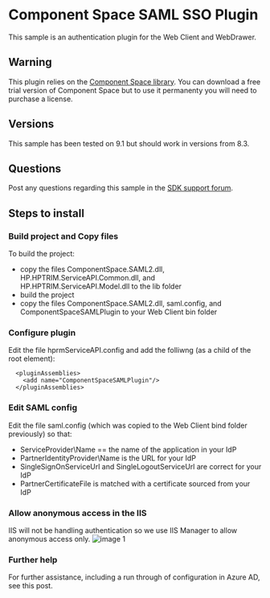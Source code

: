 # Component Space SAML SSO Plugin
This sample is an authentication plugin for the Web Client and WebDrawer.

## Warning 
This plugin relies on the [Component Space library](https://www.componentspace.com/).  You can download a free trial version of Component Space but to use it permanenty you will need to purchase a license.

## Versions
This sample has been tested on 9.1 but should work in versions from 8.3.

## Questions
Post any questions regarding this sample in the [SDK support forum](https://community.hpe.com/t5/SDK-API-Support/bd-p/sws-RM_SDKAPI).

## Steps to install
### Build project and Copy files
To build the project:
  * copy the files ComponentSpace.SAML2.dll, HP.HPTRIM.ServiceAPI.Common.dll, and HP.HPTRIM.ServiceAPI.Model.dll to the lib folder
  * build the project
  * copy the files ComponentSpace.SAML2.dll, saml.config, and ComponentSpaceSAMLPlugin to your Web Client bin folder

### Configure plugin
Edit the file hprmServiceAPI.config and add the folliwng (as a child of the root element):
```
  <pluginAssemblies>
    <add name="ComponentSpaceSAMLPlugin"/>
  </pluginAssemblies>
 ```

 ### Edit SAML config
 Edit the file saml.config (which was copied to the Web Client bind folder previously) so that:
   * ServiceProvider\Name == the name of the application in your IdP
   * PartnerIdentityProvider\Name is the URL for your IdP
   * SingleSignOnServiceUrl and SingleLogoutServiceUrl are correct for your IdP
   * PartnerCertificateFile is matched with a certificate sourced from your IdP

### Allow anonymous access in the IIS
IIS will not be handling authentication so we use IIS Manager to allow anonymous access only.
![image 1](images/iis_anon.PNG)

### Further help
For further assistance, including a run through of configuration in Azure AD, see this post.